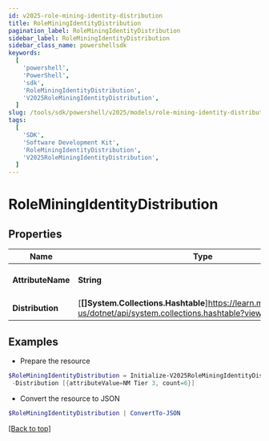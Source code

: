 ```yaml
---
id: v2025-role-mining-identity-distribution
title: RoleMiningIdentityDistribution
pagination_label: RoleMiningIdentityDistribution
sidebar_label: RoleMiningIdentityDistribution
sidebar_class_name: powershellsdk
keywords:
  [
    'powershell',
    'PowerShell',
    'sdk',
    'RoleMiningIdentityDistribution',
    'V2025RoleMiningIdentityDistribution',
  ]
slug: /tools/sdk/powershell/v2025/models/role-mining-identity-distribution
tags:
  [
    'SDK',
    'Software Development Kit',
    'RoleMiningIdentityDistribution',
    'V2025RoleMiningIdentityDistribution',
  ]
---
```


# RoleMiningIdentityDistribution

## Properties

| Name | Type | Description | Notes |
| --- | --- | --- | --- |
| **AttributeName** | **String** | Id of the potential role | [optional] |
| **Distribution** | [**[]System.Collections.Hashtable**]https://learn.microsoft.com/en-us/dotnet/api/system.collections.hashtable?view=net-9.0 |  | [optional] |

## Examples

- Prepare the resource

```powershell
$RoleMiningIdentityDistribution = Initialize-V2025RoleMiningIdentityDistribution  -AttributeName department `
 -Distribution [{attributeValue=NM Tier 3, count=6}]
```

- Convert the resource to JSON

```powershell
$RoleMiningIdentityDistribution | ConvertTo-JSON
```

[[Back to top]](#)
